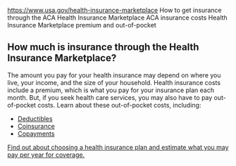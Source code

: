 

https://www.usa.gov/health-insurance-marketplace
How to get insurance through the ACA Health Insurance Marketplace
ACA insurance costs
Health Insurance Marketplace premium and out-of-pocket

**How much is insurance through the Health Insurance Marketplace?**
-------------------------------------------------------------------

The amount you pay for your health insurance may depend on where you live, your income, and the size of your household. Health insurance costs include a premium, which is what you pay for your insurance plan each month. But, if you seek health care services, you may also have to pay out-of-pocket costs. Learn about these out-of-pocket costs, including:

* [Deductibles](https://www.healthcare.gov/glossary/deductible/)
* [Coinsurance](https://www.healthcare.gov/glossary/co-insurance/)
* [Copayments](https://www.healthcare.gov/glossary/co-payment/)

[Find out about choosing a health insurance plan and estimate what you may pay per year for coverage.](https://www.healthcare.gov/choose-a-plan/your-total-costs/)
